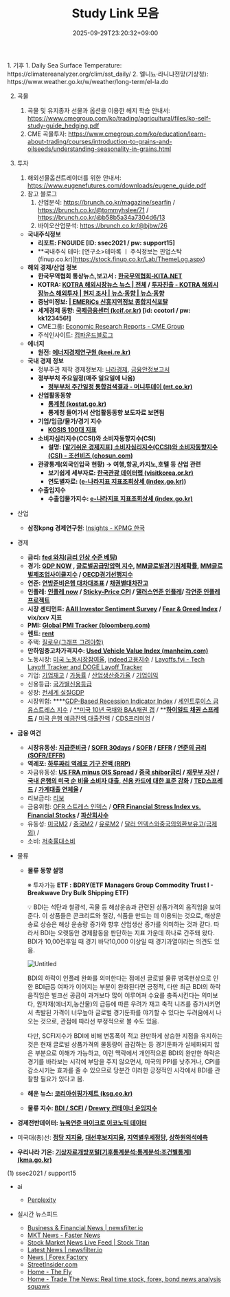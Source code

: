 ﻿---
title: "Study Link 모음"
date: 2025-09-29T23:20:32+09:00
lastmod: 2025-10-02T20:05:04+09:00
type: docs
sidebar:
  open: true
weight: 3
---
<div style="display:none">
  <meta property="article:published_time" content="2025-09-29T14:20:32Z" />
  <meta property="article:modified_time" content="2025-10-02T11:05:04Z" />
</div>
1. 기후
	1. Daily Sea Surface Temperature: https://climatereanalyzer.org/clim/sst_daily/
	2. 엘니뇨·라니냐전망(기상청): https://www.weather.go.kr/w/weather/long-term/el-la.do

2. 곡물
	1. 곡물 및 유지종자 선물과 옵션을 이용한 헤지 학습 안내서: https://www.cmegroup.com/ko/trading/agricultural/files/ko-self-study-guide_hedging.pdf
	2. CME 곡물투자: https://www.cmegroup.com/ko/education/learn-about-trading/courses/introduction-to-grains-and-oilseeds/understanding-seasonality-in-grains.html

1. 투자
	1. 해외선물옵션트레이더를 위한 안내서: https://www.eugenefutures.com/downloads/eugene_guide.pdf
	2. 참고 블로그
		1. 산업분석: https://brunch.co.kr/magazine/searfin / https://brunch.co.kr/@tommyhslee/71 / https://brunch.co.kr/@b58b5a34a7304d6/13
		2. 바이오산업분석: https://brunch.co.kr/@bjbw/26
	- **국내주식정보**
	    - **리포트: FNGUIDE [ID: ssec2021 / pw: support15]**
	    - **국내주식 테마: [연구소>테마록 ㅣ 주식정보는 핀업스탁 (finup.co.kr)]https://stock.finup.co.kr/Lab/ThemeLog.aspx)
	- **해외 경제/산업 정보**
	    - **한국무역협회 통상뉴스,보고서 : [한국무역협회-KITA.NET](https://www.kita.net/cmmrcInfo/cmercInfo/tradeInfo/main.do)**
	    - **KOTRA: [KOTRA 해외시장뉴스 뉴스 | 전체](https://dream.kotra.or.kr/kotranews/cms/com/index.do?MENU_ID=170) / [투자진출 - KOTRA 해외시장뉴스 해외투자 | 현지 조사 | 뉴스∙동향 | 뉴스∙동향](https://dream.kotra.or.kr/dream/cms/com/index.do?MENU_ID=3920)**
	    - **중남미정보: [| EMERiCs 신흥지역정보 종합지식포탈](https://www.emerics.org:446/newsBrief.es?mid=a10100000000&systemcode=06)**
	    - **세계경제 동향: [국제금융센터 (kcif.or.kr)](https://www.kcif.or.kr/main.do) [id: ccotorl / pw: kk123456!]**
	    - CME그룹: [Economic Research Reports - CME Group](https://www.cmegroup.com/insights/economic-research.html)
	    - 주식인사이트: [컴파운드블로그](https://compoundadvisors.com/blog)
	- **에너지**
	    - **원전: [에너지경제연구원 (keei.re.kr)](https://www.keei.re.kr/main.nsf/index.html)**
	- **국내 경제 정보**
	    - 정부주관 제작 경제정보지: [나라경제](https://eiec.kdi.re.kr/publish/naraList.do?fcode=00002000040000100010&sel_year=2022&sel_month=11), [금융안정보고서](https://www.bok.or.kr/portal/bbs/P0000593/list.do?menuNo=200068)
	    - **정부부처 주요일정(매주 일요일에 나옴)**
	        - [**정부부처 주간일정 통합검색결과 - 머니투데이 (mt.co.kr)**](https://search.mt.co.kr/?srchFd=TOTAL&range=TOTAL&category=TOTAL&reSrchFlag=&preKwd=&search_type=m&mode=&code=&kwd=%C1%A4%BA%CE%BA%CE%C3%B3+%C1%D6%B0%A3%C0%CF%C1%A4)
	    - **산업활동동향**
	        - [**통계청 (kostat.go.kr)**](https://kostat.go.kr/portal/korea/index.action)
	        - **통계청 들어가서 산업활동동향 보도자료 보면됨**
	    - **기업/임금/물가/경기 지수**
	        - [**KOSIS 100대 지표**](https://kosis.kr/visual/nsportalStats/detail.do?menuId=15&NUM=1132&searchKeyword=&freq=&cntUpdate=Y)
	    - **소비자심리지수(CCSI)와 소비자동향지수(CSI)**
	        - **설명: [[알기쉬운 경제지표] 소비자심리지수(CCSI)와 소비자동향지수(CSI) - 조선비즈 (chosun.com)](https://biz.chosun.com/site/data/html_dir/2015/03/20/2015032000443.html)**
	    - **관광통계(외국인입국 현황) → 여행,항공,카지노,호텔 등 산업 관련**
	        - **보기쉽게 세부자료: [한국관광 데이터랩 (visitkorea.or.kr)](https://datalab.visitkorea.or.kr/datalab/portal/main/getMainForm.do#)**
	        - **연도별자료: ([e-나라지표 지표조회상세 (index.go.kr)](https://www.index.go.kr/potal/main/EachDtlPageDetail.do?idx_cd=1653))**
	    - **수출입지수**
	        - **수출입물가지수: [e-나라지표 지표조회상세 (index.go.kr)](https://www.index.go.kr/potal/main/EachDtlPageDetail.do?idx_cd=1062)**
	          
- 산업
	- **삼정kpng 경제연구원**: [Insights - KPMG 한국](https://kpmg.com/kr/ko/home/insights.html)

- 경제
    - **금리: [fed 와치(금리 인상 수준 베팅)](https://www.cmegroup.com/ko/trading/interest-rates/countdown-to-fomc.html)**
    - **경기: [GDP NOW](https://www.atlantafed.org/cqer/research/gdpnow) , [글로벌공급망압력 지수](https://www.newyorkfed.org/research/policy/gscpi#/interactive), [MM글로벌경기침체확률](https://en.macromicro.me/charts/7898/mm-global-economic-recession-rate), [MM글로벌제조업사이클지수](https://en.macromicro.me/charts/47492/mm-manufacturing-cycle-index) / [OECD경기선행지수](https://data.oecd.org/leadind/composite-leading-indicator-cli.htm#indicator-chart)**
    - **연준: [연방준비은행 대차대조표](https://www.federalreserve.gov/monetarypolicy/bst_recenttrends.htm) / [채권별대차잔고](https://en.macromicro.me/collections/4238/us-federal/1242/us-fed-balance-sheet-structure)**
    - **인플레: [인플레 now](https://www.clevelandfed.org/our-research/indicators-and-data/inflation-nowcasting.aspx) / [Sticky-Price CPI](https://www.atlantafed.org/research/inflationproject/stickyprice) / [댈러스연준 인플레](https://www.dallasfed.org/institute/dgei/cpi.aspx)/ [각연준 인플레프로젝트](https://www.atlantafed.org/research/inflationproject/underlying-inflation-dashboard.aspx?panel=1)**
    - **시장 센티먼트: [AAII Investor Sentiment Survey](https://www.aaii.com/sentimentsurvey) / [Fear & Greed Index](https://edition.cnn.com/markets/fear-and-greed) / vix/xxv 지표**
    - **PMI: [Global PMI Tracker (bloomberg.com)](https://www.bloomberg.com/graphics/global-pmi-tracker/?srnd=economics-vp)**
    - **렌트: [rent](https://www.zumper.com/blog/rental-price-data/)**
    - 주택: [질로우(그래프 그려야함)](https://www.zillow.com/research/data/)
    - **만하임중고차가격지수: [Used Vehicle Value Index (manheim.com)](https://publish.manheim.com/en/services/consulting/used-vehicle-value-index.html)**
    - 노동시장: [미국 노동시장참여율](https://en.macromicro.me/collections/4/us-employ-relative/18/us-labor-participation-rate), [indeed고용지수](https://www.hiringlab.org/data/) / [Layoffs.fyi - Tech Layoff Tracker and DOGE Layoff Tracker](https://layoffs.fyi/)
    - 기업: [기업재고](https://fred.stlouisfed.org/graph/?g=Qew0) / [가동률](https://fred.stlouisfed.org/graph/?g=6HXM) / [산업생산증가율](https://fred.stlouisfed.org/graph/?g=6HXK) / [기업이익](https://fred.stlouisfed.org/graph/?g=fWfr)
    - 신용등급: [국가별신용등급](http://www.kcif.or.kr/front/data/interCredict.do)
    - 성장: [전세계 실질GDP](https://www.imf.org/external/datamapper/NGDP_RPCH@WEO/OEMDC/ADVEC/WEOWORLD)
    - 시장위험: ****[GDP-Based Recession Indicator Index](https://fred.stlouisfed.org/graph/?g=i7X5) / [세인트루이스 금융스트레스 지수](https://fred.stlouisfed.org/graph/?g=y9qE) / [**미국 10년 국채와 BAA채권 갭](https://fred.stlouisfed.org/graph/?g=oHPU) / ****[하이일드 채권 스프레드](https://fred.stlouisfed.org/graph/?g=NLM8) /** [미국 은행 예금잔액,대출잔액](https://fred.stlouisfed.org/graph/?g=jbgu) / [CDS프리미엄](http://www.worldgovernmentbonds.com/sovereign-cds/) /
- **금융 여건**
    - **시장유동성: [지급준비금](https://fred.stlouisfed.org/series/WRBWFRBL) / [SOFR 30days](https://fred.stlouisfed.org/series/SOFR30DAYAVG) / [SOFR](https://fred.stlouisfed.org/series/SOFR) / [EFFR](https://fred.stlouisfed.org/series/EFFR) / [연준의 금리(SOFR/EFFR)](https://en.macromicro.me/collections/4238/us-federal/17668/us-fed-fund-interest-rate)**
    - **역레포: [하루짜리 역레포 기구 잔액 (RRP)](https://fred.stlouisfed.org/series/RRPONTSYD)**
    - 자금유동성: **[US FRA minus OIS Spread](https://en.macromicro.me/charts/45928/us-fra-ois-spread) / [중국 shibor금리](https://www.chinamoney.com.cn/english/mdtqapild/) / [재무부 자산](https://en.macromicro.me/collections/9/us-market-relative/34339/us-treasury-general-account) / [국내 은행의 미국 순 비율 소비자 대출, 신용 카드에 대한 표준 강화](https://en.macromicro.me/collections/9/us-market-relative/9683/us-bank-percent-bank-credit-card-loans) / [TED스프레드](https://en.macromicro.me/charts/3775/ted-spread) / [](http://yellow.kr/financeView.jsp?s=DRCLACBS)[가계대출 연체율](https://fred.stlouisfed.org/graph/?g=Qew0) /**
    - 리보금리: [리보](https://en.macromicro.me/collections/9/us-market-relative/3741/usd-libor)
    - 금융위험: [OFR 스트레스 인덱스](https://en.macromicro.me/charts/3997/global-ofr-fsi) / **[OFR Financial Stress Index vs. Financial Stocks](https://en.macromicro.me/charts/45793/ofr-index-vs-financial-stocks) / [파산회사수](https://en.macromicro.me/collections/9/us-market-relative/24044/us-chapter11-bankrupt-company)**
    - 유동성: [미국M2](https://tradingeconomics.com/united-states/money-supply-m2) / [중국M2](https://tradingeconomics.com/china/money-supply-m2) / [유로M2](https://tradingeconomics.com/euro-area/money-supply-m2) / [달러 인덱스와중국의외환보유고(금제외)](https://fred.stlouisfed.org/graph/?g=yrOm) /
    - 소비: [저축률대소비](https://en.macromicro.me/collections/3/us-consumption-relative/23/saving-rate)
- 물류
    - **물류 동향 설명**
        
        ※ 투자가능 **ETF :** **BDRY(ETF Managers Group Commodity Trust I - Breakwave Dry Bulk Shipping ETF)**
        
        <aside> 💡 BDI는 석탄과 철광석, 곡물 등 해상운송과 관련된 상품가격의 움직임을 보여준다. 이 상품들은 콘크리트와 철강, 식품을 만드는 데 이용되는 것으로, 해상운송료 상승은 해상 운송량 증가와 향후 산업생산 증가를 의미하는 것과 같다. 따라서 BDI는 오랫동안 경제활동을 판단하는 지표 가운데 하나로 간주돼 왔다. BDI가 10,00전후일 때 경기 바닥10,000 이상일 때 경기과열이라는 의견도 있음.
        
        ![Untitled](https://s3-us-west-2.amazonaws.com/secure.notion-static.com/427f7949-7f30-4b24-bf44-74ba1b9c48d0/Untitled.png)
        
        BDI의 하락이 인플레 완화를 의미한다는 점에선 글로벌 물류 병목현상으로 인한 BDI급등 여파가 이어지는 부분이 완화된다면 긍정적, 다만 최근 BDI의 하락 움직임은 벌크선 공급이 과거보다 많이 이루어져 수요를 충족시킨다는 의미보다, 원자재(에너지,농산물)의 급등에 따른 우려가 재고 축적 니즈를 증가시키면서 촉발된 가격이 너무높아 글로벌 경기둔화를 야기할 수 있다는 두려움에서 나오는 것으로, 관점에 따라선 부정적으로 볼 수도 있음.
        
        다만, SCFI지수가 BDI에 비해 변동폭이 적고 완만하게 상승한 지점을 유지하는것은 현재 글로벌 상품가격의 물동량이 급감하는 등 경기둔화가 실체화되지 않은 부분으로 이해가 가능하고, 이런 맥락에서 개인적으론 BDI의 완만한 하락은 경기를 바라보는 시각에 부담을 주지 않으면서, 미국의 PPI를 낮추거나, CPI를 감소시키는 효과를 줄 수 있으므로 당분간 이러한 긍정적인 시각에서 BDI를 관찰할 필요가 있다고 봄.
        
        </aside>
        
    - **해운 뉴스: [코리아쉬핑가제트 (ksg.co.kr)](https://www.ksg.co.kr/news/main_news.jsp)**
        
    - **물류 지수: [BDI / SCFI](https://www.kcla.kr/web/inc/html/4-1_5.asp) / [Drewry 컨테이너 운임지수](https://www.drewry.co.uk/supply-chain-advisors/supply-chain-expertise/world-container-index-assessed-by-drewry)**
        
- **겅제전반데이터: [뉴욕연준 마이크로 이코노믹 데이터](https://www.newyorkfed.org/microeconomics/sce#/)**
- 미국대(총)선: **[정당 지지율](https://projects.fivethirtyeight.com/biden-approval-rating/), [대선후보지지율](https://electionbettingodds.com/), [지역별우세정당](https://www.realclearpolitics.com/epolls/2022/senate/elections-map.html), [상하원의석예측](https://projects.fivethirtyeight.com/2022-election-forecast/)**
- **우리나라 기온: [기상자료개방포털[기후통계분석:통계분석:조건별통계] (kma.go.kr)](https://data.kma.go.kr/climate/RankState/selectRankStatisticsDivisionList.do)**

(1) ssec2021 / support15

- ai
	- [Perplexity](https://www.perplexity.ai/?login-source=loginButton)

- 실시간 뉴스피드
	- [Business & Financial News | newsfilter.io](https://newsfilter.io/)
	- [MKT News - Faster News](https://mktnews.net/)
	- [Stock Market News Live Feed | Stock Titan](https://www.stocktitan.net/news/live.html)
	- [Latest News | newsfilter.io](https://newsfilter.io/latest/news)
	- [News | Forex Factory](https://www.forexfactory.com/news)
	- [StreetInsider.com](https://www.streetinsider.com/)
	- [Home - The Fly](https://thefly.com/)
	- [Home - Trade The News: Real time stock, forex, bond news analysis squawk](https://www.tradethenews.com/)
